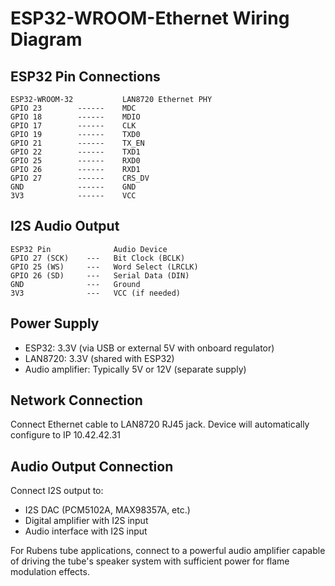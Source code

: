 # ESP32-WROOM-Ethernet Wiring Diagram

## ESP32 Pin Connections

```
ESP32-WROOM-32           LAN8720 Ethernet PHY
GPIO 23        ------    MDC
GPIO 18        ------    MDIO  
GPIO 17        ------    CLK
GPIO 19        ------    TXD0
GPIO 21        ------    TX_EN
GPIO 22        ------    TXD1
GPIO 25        ------    RXD0
GPIO 26        ------    RXD1
GPIO 27        ------    CRS_DV
GND            ------    GND
3V3            ------    VCC
```

## I2S Audio Output

```
ESP32 Pin              Audio Device
GPIO 27 (SCK)    ---   Bit Clock (BCLK)
GPIO 25 (WS)     ---   Word Select (LRCLK) 
GPIO 26 (SD)     ---   Serial Data (DIN)
GND              ---   Ground
3V3              ---   VCC (if needed)
```

## Power Supply
- ESP32: 3.3V (via USB or external 5V with onboard regulator)
- LAN8720: 3.3V (shared with ESP32)
- Audio amplifier: Typically 5V or 12V (separate supply)

## Network Connection
Connect Ethernet cable to LAN8720 RJ45 jack.
Device will automatically configure to IP 10.42.42.31

## Audio Output Connection
Connect I2S output to:
- I2S DAC (PCM5102A, MAX98357A, etc.)
- Digital amplifier with I2S input
- Audio interface with I2S input

For Rubens tube applications, connect to a powerful audio amplifier
capable of driving the tube's speaker system with sufficient power
for flame modulation effects.